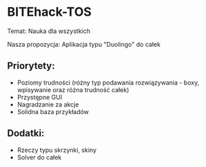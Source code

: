# BITEhack-TOS

Temat:
Nauka dla wszystkich

Nasza propozycja:
Aplikacja typu "Duolingo" do całek


## Priorytety:
- Poziomy trudności (różny typ podawania rozwiązywania - boxy, wpisywanie oraz różna trudność całek)
- Przystępne GUI
- Nagradzanie za akcje
- Solidna baza przykładów

## Dodatki:
- Rzeczy typu skrzynki, skiny
- Solver do całek
